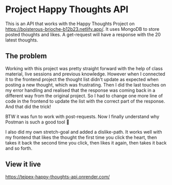 # Project Happy Thoughts API

This is an API that works with the Happy Thoughts Project on https://boisterous-brioche-b12b23.netlify.app/. It uses MongoDB to store posted thoughts and likes. A get-request will have a response with the 20 latest thoughts.

## The problem

Working with this project was pretty straight forward with the help of class material, live sessions and previous knowledge. However when I connected it to the frontend project the thought list didn't update as expected when posting a new thought, which was frustrating. Then I did the last touches on my error handling and realised that the response was coming back in a different way from the original project. So I had to change one more line of code in the frontend to update the list with the correct part of the response. And that did the trick!

BTW it was fun to work with post-requests. Now I finally understand why Postman is such a good tool 🙂

I also did my own stretch-goal and added a dislike-path. It works well with my frontend that likes the thought the first time you click the heart, then takes it back the second time you click, then likes it again, then takes it back and so forth.

## View it live

https://tejpex-happy-thoughts-api.onrender.com/